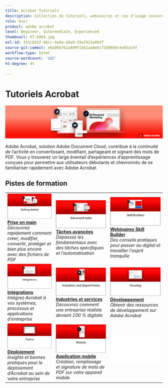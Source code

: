 ```yaml
---
title: Acrobat Tutorials
description: Collection de tutoriels, webinaires et cas d’usage concernant Adobe Acrobat
role: User
product: adobe acrobat
level: Beginner, Intermediate, Experienced
thumbnail: KT-6864.jpg
exl-id: 353c8352-88cc-4ada-a9a9-19a7423a993f
source-git-commit: e6a96b762a4d9f15b1aa0ebc716960dc4e65a14f
workflow-type: tm+mt
source-wordcount: '165'
ht-degree: 4%

---
```


# Tutoriels Acrobat

![Acrobat Hero Image](assets/Hero_Acrobat.jpg)

Adobe Acrobat, solution Adobe Document Cloud, contribue à la continuité de l’activité en convertissant, modifiant, partageant et signant des mots de PDF. Vous y trouverez un large éventail d’expériences d’apprentissage conçues pour permettre aux utilisateurs débutants et chevronnés de se familiariser rapidement avec Adobe Acrobat.

## Pistes de formation

<table style="table-layout:fixed">
<tr>
  <td>
    <a href="getting-started/getting-started-overview.md">
      <img alt="Prise en main" src="assets/acrobat_title_getting_started.png" />
    </a>
    <div>
    <a href="getting-started/getting-started-overview.md"><strong>Prise en main</strong></a>
    </div>
    <em>Découvrez rapidement comment créer, modifier, convertir, protéger et bien plus encore avec des fichiers de PDF</em>
    <br>
  </td>
  <td>
    <a href="advanced-tasks/advanced-tasks-overview.md">
      <img alt="Tâches avancées" src="assets/acrobat_title_advanced_tasks.png" />
    </a>
    <div>
    <a href="advanced-tasks/advanced-tasks-overview.md"><strong>Tâches avancées</strong></a>
    </div>
    <em>Dépassez les fondamentaux avec des tâches spécifiques et l’automatisation</em>
    <br>
  </td>
  <td>
    <a href="skill-builder/skill-builder-webinars.md">
      <img alt="Skill Builder" src="assets/acrobat_title_skill_builder.png" />
    </a>
    <div>
    <a href="skill-builder/skill-builder-webinars.md"><strong>Webinaires Skill Builder</strong></a>
    </div>
    <em>Des conseils pratiques pour passer au digital et travailler l'esprit tranquille</em>
    <br>
  </td>
</tr>
<tr>
  <td>
    <a href="integrate/integrate-overview.md">
      <img alt="Intégrations" src="assets/acrobat_title_integrate.png" />
    </a>
    <div>
    <a href="integrate/integrate-overview.md"><strong>Intégrations</strong></a>
    </div>
    <em>Intégrez Acrobat à vos systèmes, processus et applications d'entreprise</em>
    <br>
  </td>
  <td>
    <a href="industry/industry-overview.md">
      <img alt="Industries et services" src="assets/acrobat_title_industry.png" />
    </a>
    <div>
    <a href="industry/industry-overview.md"><strong>Industries et services</strong></a>
    </div>
    <em>Découvrez comment une entreprise réaliste devient 100 % digitale</em>
    <br>
  </td>  
  <td>
    <a href="develop/develop-overview.md">
      <img alt="Développement" src="assets/acrobat_title_develop.png" />
    </a>
    <div>
    <a href="develop/develop-overview.md"><strong>Développement</strong></a>
    </div>
    <em>Obtenir des ressources de développement sur Adobe Acrobat</em>
    <br>
  </td>
</tr>
<tr>
  <td>
    <a href="deploy/deploy-overview.md">
      <img alt="Déploiement" src="assets/acrobat_title_deploy.png" />
    </a>
    <div>
    <a href="deploy/deploy-overview.md"><strong>Déploiement</strong></a>
    </div>
    <em>Insights et bonnes pratiques pour le déploiement d’Acrobat au sein de votre entreprise</em>
    <br>
  </td>
  <td>
    <a href="mobile/mobile-overview.md">
      <img alt="Application mobile" src="assets/acrobat_title_mobile.png" />
    </a>
    <div>
    <a href="mobile/mobile-overview.md"><strong>Application mobile</strong></a>
    </div>
    <em>Création, remplissage et signature de mots de PDF sur votre appareil mobile</em>
    <br>
  </td>  
  <td>
   <img alt="Espaceur" src="assets/Whitespacer.png" />
    <div>
    <br>
  </td>
</tr>
</table>
